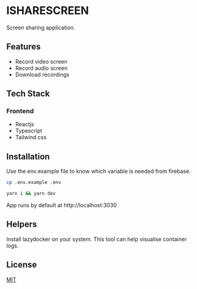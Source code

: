 # ISHARESCREEN

Screen sharing application.

## Features

- Record video screen
- Record audio screen
- Download recordings

## Tech Stack

### Frontend

- Reactjs
- Typescript
- Tailwind css

## Installation

Use the env.example file to know which variable is needed from firebase.

```bash
cp .env.example .env
```

```bash
yarn i && yarn dev
```

App runs by default at http://localhost:3030

## Helpers

Install lazydocker on your system. This tool can help visualise container logs.

## License

[MIT](https://choosealicense.com/licenses/mit/)
